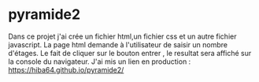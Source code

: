 # pyramide2
Dans ce projet j'ai crée un fichier html,un fichier css et un autre fichier javascript.
La page html demande à l'utilisateur de saisir un nombre d'étages.
Le fait de cliquer sur le bouton  entrer , le resultat sera affiché sur la console du navigateur.
J'ai mis un lien en production : https://hiba64.github.io/pyramide2/
